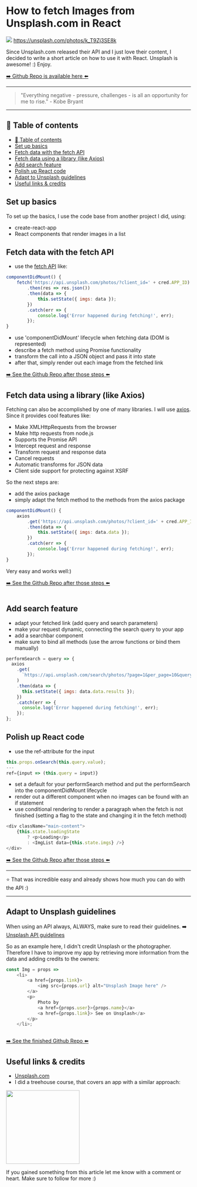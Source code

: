 # How to fetch Images from Unsplash.com in React
[<img src="https://images.unsplash.com/photo-1497493292307-31c376b6e479?dpr=2&auto=format&fit=crop&w=1199&h=799&q=80&cs=tinysrgb&crop=&bg=">](
https://unsplash.com/photos/k_T9Zj3SE8k)
https://unsplash.com/photos/k_T9Zj3SE8k

Since Unsplash.com released their API and I just love their content, I decided to write a short article on how to use it with React. Unsplash is awesome! :) Enjoy.

[➡️ Github Repo is available here ⬅️](https://github.com/DDCreationStudios/fetchingInReact)

---
>"Everything negative - pressure, challenges - is all an opportunity for me to rise." - Kobe Bryant
---

## 📄 Table of contents

  * [📄 Table of contents](#table-of-contents)
  * [Set up basics](#set-up-basics)
  * [Fetch data with the fetch API](#fetch-data-with-the-fetch-api)
  * [Fetch data using a library (like Axios)](#fetch-data-using-a-library-like-axios)
  * [Add search feature](#add-search-feature)
  * [Polish up React code](#polish-up-react-code)
  * [Adapt to Unsplash guidelines](#adapt-to-unsplash-guidelines)
  * [Useful links & credits](#useful-links-credits)


## Set up basics

To set up the basics, I use the code base from another project I did, using:

- create-react-app
- React components that render images in a list

## Fetch data with the fetch API

- use  the [fetch API](https://developer.mozilla.org/en-US/docs/Web/API/Fetch_API) like:

```javascript
componentDidMount() {
	fetch('https://api.unsplash.com/photos/?client_id=' + cred.APP_ID)
		.then(res => res.json())
		.then(data => {
			this.setState({ imgs: data });
		})
		.catch(err => {
			console.log('Error happened during fetching!', err);
		});
}
```
- use 'componentDidMount' lifecycle when fetching data (DOM is represented)
- describe a fetch method using Promise functionality
- transform the call into a JSON object and pass it into state
- after that, simply render out each image from the fetched link

[➡️ See the Github Repo after those steps ⬅️](https://github.com/DDCreationStudios/fetchingInReact/tree/basicFetch)

## Fetch data using a library (like Axios)

Fetching can also be accomplished by one of many libraries. I will use
[axios](https://github.com/mzabriskie/axios). Since it provides cool features like:
- Make XMLHttpRequests from the browser
- Make http requests from node.js
- Supports the Promise API
- Intercept request and response
- Transform request and response data
- Cancel requests
- Automatic transforms for JSON data
- Client side support for protecting against XSRF

So the next steps are:
- add the axios package
- simply adapt the fetch method to the methods from the axios package

```javascript
componentDidMount() {
	axios
		.get('https://api.unsplash.com/photos/?client_id=' + cred.APP_ID)
		.then(data => {
			this.setState({ imgs: data.data });
		})
		.catch(err => {
			console.log('Error happened during fetching!', err);
		});
}
```

Very easy and works well:)

[➡️ See the Github Repo after those steps ⬅️](https://github.com/DDCreationStudios/fetchingInReact/tree/basicFetch)

<img src="../assets/RFETCH/Screenshot1.png" alt=""/>

## Add search feature

- adapt your fetched link (add query and search parameters)
- make your request dynamic, connecting the search query to your app
- add a searchbar component
- make sure to bind all methods (use the arrow functions or bind them manually)

```javascript
performSearch = query => {
  axios
    .get(
      `https://api.unsplash.com/search/photos/?page=1&per_page=10&query=${query}&client_id=${cred.APP_ID}`
    )
    .then(data => {
      this.setState({ imgs: data.data.results });
    })
    .catch(err => {
      console.log('Error happened during fetching!', err);
    });
};
```

## Polish up React code

- use the ref-attribute for the input
```javascript
this.props.onSearch(this.query.value);
---
ref={input => (this.query = input)}
```

-  set a default for your performSearch method and put the performSearch into the componentDidMount lifecycle
- render out a different component when no images can be found with an if statement
- use conditional rendering to render a paragraph when the fetch is not finished (setting a flag to the state and changing it in the fetch method)

```javascript
<div className="main-content">
	{this.state.loadingState
		? <p>Loading</p>
		: <ImgList data={this.state.imgs} />}
</div>
```


[➡️ See the Github Repo after those steps ⬅️](https://github.com/DDCreationStudios/fetchingInReact/tree/axiosSearch
)

___
⭐ That was incredible easy and already shows how much you can do with the API :)
___

## Adapt to Unsplash guidelines

When using an API always, ALWAYS, make sure to read their guidelines.
➡️ [Unsplash API guidelines](https://community.unsplash.com/developersblog/unsplash-api-guidelines)

So as an example here, I didn't credit Unsplash or the photographer. Therefore I have to improve my app by retrieving more information from the data and adding credits to the owners:

```javascript
const Img = props =>
	<li>
		<a href={props.link}>
			<img src={props.url} alt="Unsplash Image here" />
		</a>
		<p>
			Photo by
			<a href={props.user}>{props.name}</a>
			<a href={props.link}> See on Unsplash</a>
		</p>
	</li>;
```

<img src="../assets/RFETCH/Screenshot2.png" alt=""/>



[➡️ See the finished Github Repo ⬅️](https://github.com/DDCreationStudios/fetchingInReact
)


## Useful links & credits

- [Unsplash.com](https://unsplash.com/)
- I did a treehouse course, that covers an app with a similar approach:

<a href="http://referrals.trhou.se/danieldeutsch3" target="_blank"><img src="https://static.teamtreehouse.com/assets/content/referral-badge-grn.png" height="200"/></a>

If you gained something from this article let me know with a comment or heart. Make sure to follow for more :)


<!-- Written by Daniel Deutsch (deudan1010@gmail.com) -->
